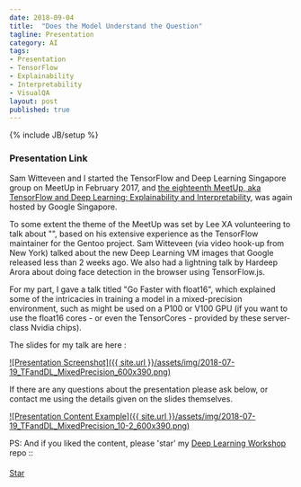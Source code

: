 ```yaml
---
date: 2018-09-04
title:  "Does the Model Understand the Question"
tagline: Presentation
category: AI
tags:
- Presentation
- TensorFlow
- Explainability
- Interpretability
- VisualQA
layout: post
published: true
---
```

{% include JB/setup %}



### Presentation Link

Sam Witteveen and I started the TensorFlow and Deep Learning Singapore group on MeetUp in February 2017,
and [the eighteenth MeetUp, aka TensorFlow and Deep Learning: Explainability and Interpretability](https://www.meetup.com/TensorFlow-and-Deep-Learning-Singapore/events/254044538/),
was again hosted by Google Singapore.


To some extent the theme of the MeetUp was set by Lee XA volunteering to talk about 
"", based on his extensive experience as the TensorFlow 
maintainer for the Gentoo project.  Sam Witteveen (via video hook-up from New York) talked about 
the new Deep Learning VM images that Google released less than 2 weeks ago.  We also had
a lightning talk by Hardeep Arora about doing face detection in the browser using TensorFlow.js.







For my part, 
I gave a talk titled "Go Faster with float16", which explained some of the intricacies in 
training a model in a mixed-precision environment, such as might be used on a P100 or V100
GPU (if you want to use the float16 cores - or even the TensorCores - provided by these
server-class Nvidia chips).

<!--
Outline:



Advertise 
  Deep Learning Developer Module 1 : JumpStart
  TF&DL next == Frank
  Interns
  
!-->


The slides for my talk are here :

<a href="http://redcatlabs.com/2018-07-19_TFandDL_MixedPrecision/" target="_blank">
![Presentation Screenshot]({{ site.url }}/assets/img/2018-07-19_TFandDL_MixedPrecision_600x390.png)
</a>

If there are any questions about the presentation please ask below, 
or contact me using the details given on the slides themselves.

<a href="http://redcatlabs.com/2018-07-19_TFandDL_MixedPrecision/#/10/2" target="_blank">
![Presentation Content Example]({{ site.url }}/assets/img/2018-07-19_TFandDL_MixedPrecision_10-2_600x390.png)
</a>




PS:  And if you liked the content, please 'star' my <a href="https://github.com/mdda/deep-learning-workshop" target="_blank">Deep Learning Workshop</a> repo ::
<!-- From :: https://buttons.github.io/ -->
<!-- Place this tag where you want the button to render. -->
<span style="position:relative;top:5px;">
<a aria-label="Star mdda/deep-learning-workshop on GitHub" data-count-aria-label="# stargazers on GitHub" data-count-api="/repos/mdda/deep-learning-workshop#stargazers_count" data-count-href="/mdda/deep-learning-workshop/stargazers" data-icon="octicon-star" href="https://github.com/mdda/deep-learning-workshop" class="github-button">Star</a>
<!-- Place this tag right after the last button or just before your close body tag. -->
<script async defer id="github-bjs" src="https://buttons.github.io/buttons.js"></script>
</span>

